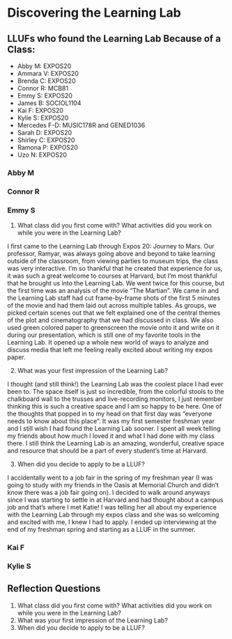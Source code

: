 # Discovering the Learning Lab

## LLUFs who found the Learning Lab Because of a Class: 
- Abby M: EXPOS20
- Ammara V: EXPOS20
- Brenda C: EXPOS20 
- Connor R: MCB81
- Emmy S: EXPOS20 
- James B: SOCIOL1104
- Kai F: EXPOS20
- Kylie S: EXPOS20
- Mercedes F-D: MUSIC178R and GENED1036
- Sarah D: EXPOS20
- Shirley C: EXPOS20 
- Ramona P: EXPOS20
- Uzo N: EXPOS20

### Abby M

### Connor R

### Emmy S

1.	What class did you first come with? What activities did you work on while you were in the Learning Lab?

I first came to the Learning Lab through Expos 20: Journey to Mars. Our professor, Ramyar, was always going above and beyond to take learning outside of the classroom, from viewing parties to museum trips, the class was very interactive. I’m so thankful that he created that experience for us, it was such a great welcome to courses at Harvard, but I’m most thankful that he brought us into the Learning Lab. We went twice for this course, but the first time was an analysis of the movie “The Martian”. We came in and the Learning Lab staff had cut frame-by-frame shots of the first 5 minutes of the movie and had them laid out across multiple tables. As groups, we picked certain scenes out that we felt explained one of the central themes of the plot and cinematography that we had discussed in class. We also used green colored paper to greenscreen the movie onto it and write on it during our presentation, which is still one of my favorite tools in the Learning Lab. It opened up a whole new world of ways to analyze and discuss media that left me feeling really excited about writing my expos paper. 

2.	What was your first impression of the Learning Lab?

I thought (and still think!) the Learning Lab was the coolest place I had ever been to. The space itself is just so incredible, from the colorful stools to the chalkboard wall to the trusses and live-recording monitors, I just remember thinking this is such a creative space and I am so happy to be here. One of the thoughts that popped in to my head on that first day was “everyone needs to know about this place”. It was my first semester freshman year and I still wish I had found the Learning Lab sooner. I spent all week telling my friends about how much I loved it and what I had done with my class there. I still think the Learning Lab is an amazing, wonderful, creative space and resource that should be a part of every student’s time at Harvard. 

3.	When did you decide to apply to be a LLUF?

I accidentally went to a job fair in the spring of my freshman year (I was going to study with my friends in the Oasis at Memorial Church and didn’t know there was a job fair going on). I decided to walk around anyways since I was starting to settle in at Harvard and had thought about a campus job and that’s where I met Katie! I was telling her all about my experience with the Learning Lab through my expos class and she was so welcoming and excited with me, I knew I had to apply. I ended up interviewing at the end of my freshman spring and starting as a LLUF in the summer. 


### Kai F

### Kylie S

## Reflection Questions
1. What class did you first come with? What activities did you work on while you were in the Learning Lab?
2. What was your first impression of the Learning Lab?
3. When did you decide to apply to be a LLUF?

